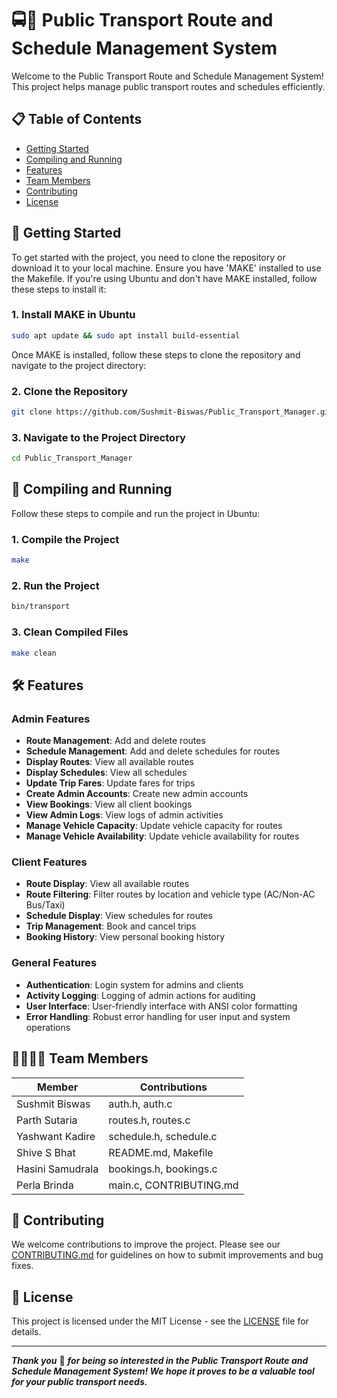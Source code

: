 # 🚍🚖 Public Transport Route and Schedule Management System

Welcome to the Public Transport Route and Schedule Management System! This project helps manage public transport routes and schedules efficiently.

## 📋 Table of Contents

- [Getting Started](#getting-started)
- [Compiling and Running](#compiling-and-running)
- [Features](#features)
- [Team Members](#team-members)
- [Contributing](#contributing)
- [License](#license)

## 🏁 Getting Started

To get started with the project, you need to clone the repository or download it to your local machine. Ensure you have 'MAKE' installed to use the Makefile. If you're using Ubuntu and don't have MAKE installed, follow these steps to install it:

### 1. Install MAKE in Ubuntu

```bash
sudo apt update && sudo apt install build-essential
```

Once MAKE is installed, follow these steps to clone the repository and navigate to the project directory:

### 2. Clone the Repository

```bash
git clone https://github.com/Sushmit-Biswas/Public_Transport_Manager.git
```

### 3. Navigate to the Project Directory

```bash
cd Public_Transport_Manager
```

## 🚀 Compiling and Running

Follow these steps to compile and run the project in Ubuntu:

### 1. **Compile the Project**
```bash
make
```

### 2. **Run the Project**
```bash
bin/transport
```

### 3. **Clean Compiled Files**
```bash
make clean
```

## 🛠️ Features

### Admin Features
- **Route Management**: Add and delete routes
- **Schedule Management**: Add and delete schedules for routes
- **Display Routes**: View all available routes
- **Display Schedules**: View all schedules
- **Update Trip Fares**: Update fares for trips
- **Create Admin Accounts**: Create new admin accounts
- **View Bookings**: View all client bookings
- **View Admin Logs**: View logs of admin activities
- **Manage Vehicle Capacity**: Update vehicle capacity for routes
- **Manage Vehicle Availability**: Update vehicle availability for routes

### Client Features
- **Route Display**: View all available routes
- **Route Filtering**: Filter routes by location and vehicle type (AC/Non-AC Bus/Taxi)
- **Schedule Display**: View schedules for routes
- **Trip Management**: Book and cancel trips
- **Booking History**: View personal booking history

### General Features
- **Authentication**: Login system for admins and clients
- **Activity Logging**: Logging of admin actions for auditing
- **User Interface**: User-friendly interface with ANSI color formatting
- **Error Handling**: Robust error handling for user input and system operations

## 👨🏻👩🏻 Team Members
| Member | Contributions |
| --- | --- |
| Sushmit Biswas | auth.h, auth.c |
| Parth Sutaria | routes.h, routes.c |
| Yashwant Kadire | schedule.h, schedule.c |
| Shive S Bhat | README.md, Makefile |
| Hasini Samudrala | bookings.h, bookings.c |
| Perla Brinda | main.c, CONTRIBUTING.md |


## 🤝 Contributing

We welcome contributions to improve the project. Please see our [CONTRIBUTING.md](CONTRIBUTING.md) for guidelines on how to submit improvements and bug fixes.

## 📝 License

This project is licensed under the MIT License - see the [LICENSE](LICENSE) file for details.

---

_**Thank you**_ 🤍 _**for being so interested in the Public Transport Route and Schedule Management System! We hope it proves to be a valuable tool for your public transport needs.**_
